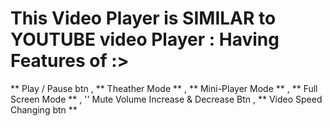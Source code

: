 # This Video Player is SIMILAR to YOUTUBE video Player :  Having Features of :>  <br> 
** Play / Pause btn , ** Theather Mode ** , ** Mini-Player Mode ** , ** Full Screen Mode ** , '' Mute Volume Increase & Decrease Btn , ** Video Speed Changing btn **  


